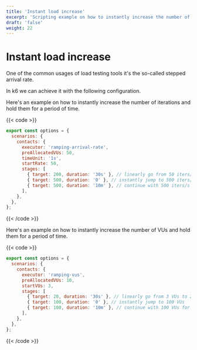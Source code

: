 ```yaml
---
title: 'Instant load increase'
excerpt: 'Scripting example on how to instantly increase the number of VUs or iterations and hold them for a period of time'
draft: 'false'
weight: 22
---
```


# Instant load increase

One of the common usages of load testing tools it's the so-called stepped arrival rate.

In k6 we can achieve it with the following configuration.

Here's an example on how to instantly increase the number of iterations and hold them for a period of time.

{{< code >}}

```javascript
export const options = {
  scenarios: {
    contacts: {
      executor: 'ramping-arrival-rate',
      preAllocatedVUs: 50,
      timeUnit: '1s',
      startRate: 50,
      stages: [
        { target: 200, duration: '30s' }, // linearly go from 50 iters/s to 200 iters/s for 30s
        { target: 500, duration: '0' }, // instantly jump to 500 iters/s
        { target: 500, duration: '10m' }, // continue with 500 iters/s for 10 minutes
      ],
    },
  },
};
```

{{< /code >}}

Here's an example on how to instantly increase the number of VUs and hold them for a period of time.

{{< code >}}

```javascript
export const options = {
  scenarios: {
    contacts: {
      executor: 'ramping-vus',
      preAllocatedVUs: 10,
      startVUs: 3,
      stages: [
        { target: 20, duration: '30s' }, // linearly go from 3 VUs to 20 VUs for 30s
        { target: 100, duration: '0' }, // instantly jump to 100 VUs
        { target: 100, duration: '10m' }, // continue with 100 VUs for 10 minutes
      ],
    },
  },
};
```

{{< /code >}}
